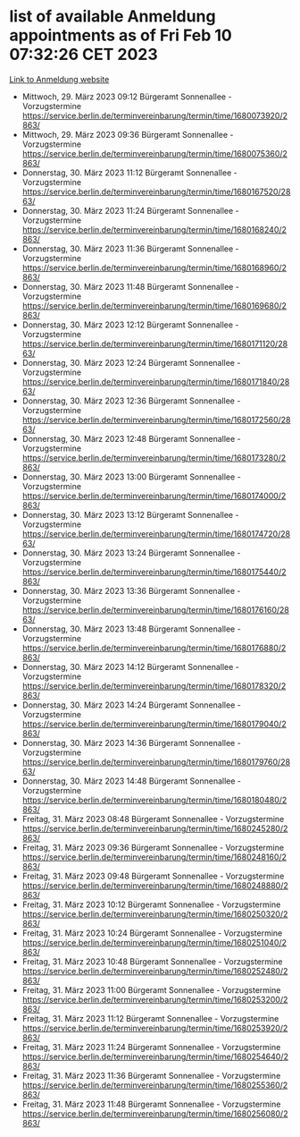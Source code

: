 # list of available Anmeldung appointments as of Fri Feb 10 07:32:26 CET 2023
[Link to Anmeldung website](https://service.berlin.de/terminvereinbarung/termin/tag.php?termin=1&anliegen[]=120686&dienstleisterlist=122210,122217,327316,122219,327312,122227,327314,122231,327346,122243,327348,122254,122252,329742,122260,329745,122262,329748,122271,327278,122273,327274,122277,327276,330436,122280,327294,122282,327290,122284,327292,122291,327270,122285,327266,122286,327264,122296,327268,150230,329760,122294,327284,122312,329763,122314,329775,122304,327330,122311,327334,122309,327332,317869,122281,327352,122279,329772,122283,122276,327324,122274,327326,122267,329766,122246,327318,122251,327320,122257,327322,122208,327298,122226,327300&herkunft=http%3A%2F%2Fservice.berlin.de%2Fdienstleistung%2F120686%2F)
- Mittwoch, 29. März 2023 09:12 Bürgeramt Sonnenallee - Vorzugstermine https://service.berlin.de/terminvereinbarung/termin/time/1680073920/2863/
- Mittwoch, 29. März 2023 09:36 Bürgeramt Sonnenallee - Vorzugstermine https://service.berlin.de/terminvereinbarung/termin/time/1680075360/2863/
- Donnerstag, 30. März 2023 11:12 Bürgeramt Sonnenallee - Vorzugstermine https://service.berlin.de/terminvereinbarung/termin/time/1680167520/2863/
- Donnerstag, 30. März 2023 11:24 Bürgeramt Sonnenallee - Vorzugstermine https://service.berlin.de/terminvereinbarung/termin/time/1680168240/2863/
- Donnerstag, 30. März 2023 11:36 Bürgeramt Sonnenallee - Vorzugstermine https://service.berlin.de/terminvereinbarung/termin/time/1680168960/2863/
- Donnerstag, 30. März 2023 11:48 Bürgeramt Sonnenallee - Vorzugstermine https://service.berlin.de/terminvereinbarung/termin/time/1680169680/2863/
- Donnerstag, 30. März 2023 12:12 Bürgeramt Sonnenallee - Vorzugstermine https://service.berlin.de/terminvereinbarung/termin/time/1680171120/2863/
- Donnerstag, 30. März 2023 12:24 Bürgeramt Sonnenallee - Vorzugstermine https://service.berlin.de/terminvereinbarung/termin/time/1680171840/2863/
- Donnerstag, 30. März 2023 12:36 Bürgeramt Sonnenallee - Vorzugstermine https://service.berlin.de/terminvereinbarung/termin/time/1680172560/2863/
- Donnerstag, 30. März 2023 12:48 Bürgeramt Sonnenallee - Vorzugstermine https://service.berlin.de/terminvereinbarung/termin/time/1680173280/2863/
- Donnerstag, 30. März 2023 13:00 Bürgeramt Sonnenallee - Vorzugstermine https://service.berlin.de/terminvereinbarung/termin/time/1680174000/2863/
- Donnerstag, 30. März 2023 13:12 Bürgeramt Sonnenallee - Vorzugstermine https://service.berlin.de/terminvereinbarung/termin/time/1680174720/2863/
- Donnerstag, 30. März 2023 13:24 Bürgeramt Sonnenallee - Vorzugstermine https://service.berlin.de/terminvereinbarung/termin/time/1680175440/2863/
- Donnerstag, 30. März 2023 13:36 Bürgeramt Sonnenallee - Vorzugstermine https://service.berlin.de/terminvereinbarung/termin/time/1680176160/2863/
- Donnerstag, 30. März 2023 13:48 Bürgeramt Sonnenallee - Vorzugstermine https://service.berlin.de/terminvereinbarung/termin/time/1680176880/2863/
- Donnerstag, 30. März 2023 14:12 Bürgeramt Sonnenallee - Vorzugstermine https://service.berlin.de/terminvereinbarung/termin/time/1680178320/2863/
- Donnerstag, 30. März 2023 14:24 Bürgeramt Sonnenallee - Vorzugstermine https://service.berlin.de/terminvereinbarung/termin/time/1680179040/2863/
- Donnerstag, 30. März 2023 14:36 Bürgeramt Sonnenallee - Vorzugstermine https://service.berlin.de/terminvereinbarung/termin/time/1680179760/2863/
- Donnerstag, 30. März 2023 14:48 Bürgeramt Sonnenallee - Vorzugstermine https://service.berlin.de/terminvereinbarung/termin/time/1680180480/2863/
- Freitag, 31. März 2023 08:48 Bürgeramt Sonnenallee - Vorzugstermine https://service.berlin.de/terminvereinbarung/termin/time/1680245280/2863/
- Freitag, 31. März 2023 09:36 Bürgeramt Sonnenallee - Vorzugstermine https://service.berlin.de/terminvereinbarung/termin/time/1680248160/2863/
- Freitag, 31. März 2023 09:48 Bürgeramt Sonnenallee - Vorzugstermine https://service.berlin.de/terminvereinbarung/termin/time/1680248880/2863/
- Freitag, 31. März 2023 10:12 Bürgeramt Sonnenallee - Vorzugstermine https://service.berlin.de/terminvereinbarung/termin/time/1680250320/2863/
- Freitag, 31. März 2023 10:24 Bürgeramt Sonnenallee - Vorzugstermine https://service.berlin.de/terminvereinbarung/termin/time/1680251040/2863/
- Freitag, 31. März 2023 10:48 Bürgeramt Sonnenallee - Vorzugstermine https://service.berlin.de/terminvereinbarung/termin/time/1680252480/2863/
- Freitag, 31. März 2023 11:00 Bürgeramt Sonnenallee - Vorzugstermine https://service.berlin.de/terminvereinbarung/termin/time/1680253200/2863/
- Freitag, 31. März 2023 11:12 Bürgeramt Sonnenallee - Vorzugstermine https://service.berlin.de/terminvereinbarung/termin/time/1680253920/2863/
- Freitag, 31. März 2023 11:24 Bürgeramt Sonnenallee - Vorzugstermine https://service.berlin.de/terminvereinbarung/termin/time/1680254640/2863/
- Freitag, 31. März 2023 11:36 Bürgeramt Sonnenallee - Vorzugstermine https://service.berlin.de/terminvereinbarung/termin/time/1680255360/2863/
- Freitag, 31. März 2023 11:48 Bürgeramt Sonnenallee - Vorzugstermine https://service.berlin.de/terminvereinbarung/termin/time/1680256080/2863/
